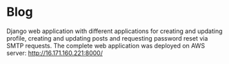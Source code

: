 # Blog
  Django web application with different applications for creating and updating profile, creating and updating posts and requesting password reset via SMTP requests.
The complete web application was deployed on AWS server: http://16.171.160.221:8000/
